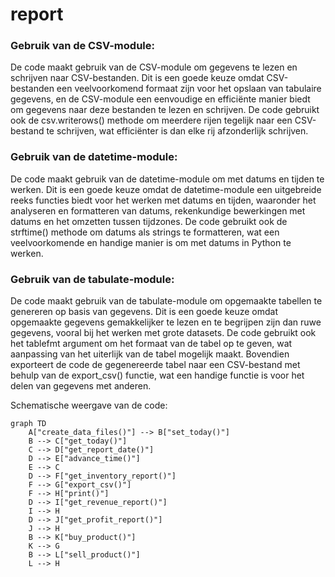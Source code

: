 # report

### Gebruik van de CSV-module: 

De code maakt gebruik van de CSV-module om gegevens te lezen en schrijven naar CSV-bestanden. Dit is een goede keuze omdat CSV-bestanden een veelvoorkomend formaat zijn voor het opslaan van tabulaire gegevens, en de CSV-module een eenvoudige en efficiënte manier biedt om gegevens naar deze bestanden te lezen en schrijven. De code gebruikt ook de csv.writerows() methode om meerdere rijen tegelijk naar een CSV-bestand te schrijven, wat efficiënter is dan elke rij afzonderlijk schrijven.

### Gebruik van de datetime-module: 

De code maakt gebruik van de datetime-module om met datums en tijden te werken. Dit is een goede keuze omdat de datetime-module een uitgebreide reeks functies biedt voor het werken met datums en tijden, waaronder het analyseren en formatteren van datums, rekenkundige bewerkingen met datums en het omzetten tussen tijdzones. De code gebruikt ook de strftime() methode om datums als strings te formatteren, wat een veelvoorkomende en handige manier is om met datums in Python te werken.

### Gebruik van de tabulate-module: 

De code maakt gebruik van de tabulate-module om opgemaakte tabellen te genereren op basis van gegevens. Dit is een goede keuze omdat opgemaakte gegevens gemakkelijker te lezen en te begrijpen zijn dan ruwe gegevens, vooral bij het werken met grote datasets. De code gebruikt ook het tablefmt argument om het formaat van de tabel op te geven, wat aanpassing van het uiterlijk van de tabel mogelijk maakt. Bovendien exporteert de code de gegenereerde tabel naar een CSV-bestand met behulp van de export_csv() functie, wat een handige functie is voor het delen van gegevens met anderen.

Schematische weergave van de code:

```mermaid
graph TD
    A["create_data_files()"] --> B["set_today()"]
    B --> C["get_today()"]
    C --> D["get_report_date()"]
    D --> E["advance_time()"]
    E --> C
    D --> F["get_inventory_report()"]
    F --> G["export_csv()"]
    F --> H["print()"]
    D --> I["get_revenue_report()"]
    I --> H
    D --> J["get_profit_report()"]
    J --> H
    B --> K["buy_product()"]
    K --> G
    B --> L["sell_product()"]
    L --> H

```
